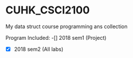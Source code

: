 # CUHK_CSCI2100
My data struct course programming ans collection

Program Included:
-[] 2018 sem1 (Project) 
-[x] 2018 sem2 (All labs)
